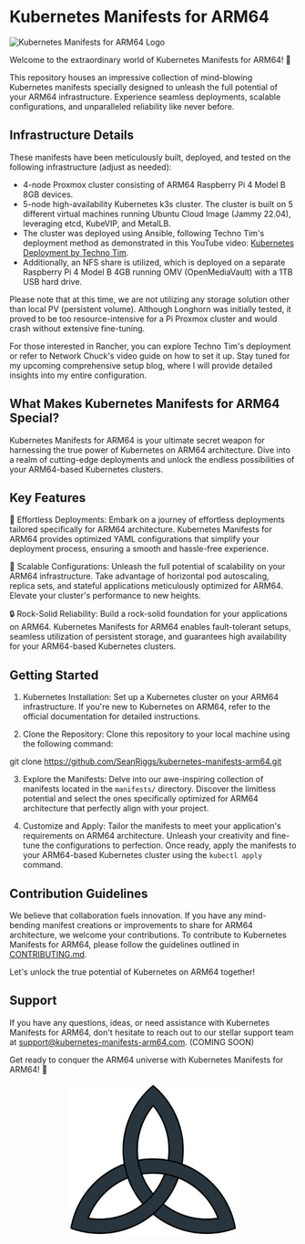 # Kubernetes Manifests for ARM64

![Kubernetes Manifests for ARM64 Logo](https://i0.wp.com/www.donaldsimpson.co.uk/wp-content/uploads/sites/6/2019/05/minikube.png?w=344&ssl=1)

Welcome to the extraordinary world of Kubernetes Manifests for ARM64! 🚀

This repository houses an impressive collection of mind-blowing Kubernetes manifests specially designed to unleash the full potential of your ARM64 infrastructure. Experience seamless deployments, scalable configurations, and unparalleled reliability like never before.

## Infrastructure Details

These manifests have been meticulously built, deployed, and tested on the following infrastructure (adjust as needed):

- 4-node Proxmox cluster consisting of ARM64 Raspberry Pi 4 Model B 8GB devices.
- 5-node high-availability Kubernetes k3s cluster. The cluster is built on 5 different virtual machines running Ubuntu Cloud Image (Jammy 22.04), leveraging etcd, KubeVIP, and MetalLB.
- The cluster was deployed using Ansible, following Techno Tim's deployment method as demonstrated in this YouTube video: [Kubernetes Deployment by Techno Tim](https://youtu.be/CbkEWcUZ7zM).
- Additionally, an NFS share is utilized, which is deployed on a separate Raspberry Pi 4 Model B 4GB running OMV (OpenMediaVault) with a 1TB USB hard drive.

Please note that at this time, we are not utilizing any storage solution other than local PV (persistent volume). Although Longhorn was initially tested, it proved to be too resource-intensive for a Pi Proxmox cluster and would crash without extensive fine-tuning.

For those interested in Rancher, you can explore Techno Tim's deployment or refer to Network Chuck's video guide on how to set it up. Stay tuned for my upcoming comprehensive setup blog, where I will provide detailed insights into my entire configuration.

## What Makes Kubernetes Manifests for ARM64 Special?

Kubernetes Manifests for ARM64 is your ultimate secret weapon for harnessing the true power of Kubernetes on ARM64 architecture. Dive into a realm of cutting-edge deployments and unlock the endless possibilities of your ARM64-based Kubernetes clusters.

## Key Features

🌟 Effortless Deployments: Embark on a journey of effortless deployments tailored specifically for ARM64 architecture. Kubernetes Manifests for ARM64 provides optimized YAML configurations that simplify your deployment process, ensuring a smooth and hassle-free experience.

🚀 Scalable Configurations: Unleash the full potential of scalability on your ARM64 infrastructure. Take advantage of horizontal pod autoscaling, replica sets, and stateful applications meticulously optimized for ARM64. Elevate your cluster's performance to new heights.

🔒 Rock-Solid Reliability: Build a rock-solid foundation for your applications on ARM64. Kubernetes Manifests for ARM64 enables fault-tolerant setups, seamless utilization of persistent storage, and guarantees high availability for your ARM64-based Kubernetes clusters.

## Getting Started

1. Kubernetes Installation: Set up a Kubernetes cluster on your ARM64 infrastructure. If you're new to Kubernetes on ARM64, refer to the official documentation for detailed instructions.

2. Clone the Repository: Clone this repository to your local machine using the following command:

git clone https://github.com/SeanRiggs/kubernetes-manifests-arm64.git


3. Explore the Manifests: Delve into our awe-inspiring collection of manifests located in the `manifests/` directory. Discover the limitless potential and select the ones specifically optimized for ARM64 architecture that perfectly align with your project.

4. Customize and Apply: Tailor the manifests to meet your application's requirements on ARM64 architecture. Unleash your creativity and fine-tune the configurations to perfection. Once ready, apply the manifests to your ARM64-based Kubernetes cluster using the `kubectl apply` command.

## Contribution Guidelines

We believe that collaboration fuels innovation. If you have any mind-bending manifest creations or improvements to share for ARM64 architecture, we welcome your contributions. To contribute to Kubernetes Manifests for ARM64, please follow the guidelines outlined in [CONTRIBUTING.md](https://github.com/SeanRiggs/kubernetes-manifests-arm64/blob/main/CONTRIBUTING.md).

Let's unlock the true potential of Kubernetes on ARM64 together!

## Support

If you have any questions, ideas, or need assistance with Kubernetes Manifests for ARM64, don't hesitate to reach out to our stellar support team at [support@kubernetes-manifests-arm64.com](mailto:support@kubernetes-manifests-arm64.com). (COMING SOON)

Get ready to conquer the ARM64 universe with Kubernetes Manifests for ARM64! 🎉

<p align="center">
  <img src="https://github.com/SeanRiggs/kubernetes-manifests-arm64/blob/main/Images/CeltTrinKnot.jpg" alt="Celtic Trinity Knot" width="300">
</p>


